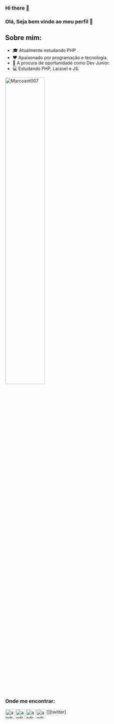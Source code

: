 ### Hi there 👋
### Olá, Seja bem vindo ao meu perfil 👋

## Sobre mim:
- 🎓 Atualmente estudando PHP .
- ❤️ Apaixonado por programação e tecnologia.
- 🔎 A procura de oportunidade como Dev Junior.
- 💻 Estudando PHP, Laravel e JS.

<img  width="50%" src="https://github-readme-stats.vercel.app/api/top-langs/?username=Marcoant007&layout=compact&theme=dark" alt="Marcoant007" />



### Onde me encontrar:


[<img width="30px" height="30px" align="left" alt="andreia | Twitter" width="22px" src="https://cdn.jsdelivr.net/npm/simple-icons@v3/icons/twitter.svg" />][twitter]
[<img width="30px" height="30px" align="left" alt="andreia | LinkedIn" width="22px" src="https://cdn.jsdelivr.net/npm/simple-icons@v3/icons/linkedin.svg" />][linkedin]
[<img width="30px" height="30px" align="left" alt="andreia | Instagram" width="22px" src="https://cdn.jsdelivr.net/npm/simple-icons@v3/icons/instagram.svg" />][instagram]
[<img width="30px" height="30px" align="left" alt="andreia | Email" width="22px" src="https://cdn.jsdelivr.net/npm/simple-icons@v3/icons/gmail.svg" />][gmail]


[instagram]: https://instagram.com/mrcx07
[linkedin]: https://linkedin.com/in/marco-antonnio-araujo-32987a185/
[gmail]: mailto:marcoantnovo@gmail.com
